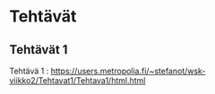 # Tehtävät
## Tehtävät 1
Tehtävä 1 : https://users.metropolia.fi/~stefanot/wsk-viikko2/Tehtavat1/Tehtava1/html.html
